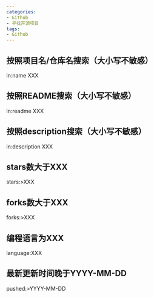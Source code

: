 ```yaml
---
categories:
- Github
- 寻找开源项目
tags:
- Github
---
```

## 按照项目名/仓库名搜索（大小写不敏感）
in:name XXX

## 按照README搜索（大小写不敏感）
in:readme XXX

## 按照description搜索（大小写不敏感）
in:description XXX

## stars数大于XXX
stars:>XXX

## forks数大于XXX
forks:>XXX

## 编程语言为XXX
language:XXX

## 最新更新时间晚于YYYY-MM-DD
pushed:>YYYY-MM-DD